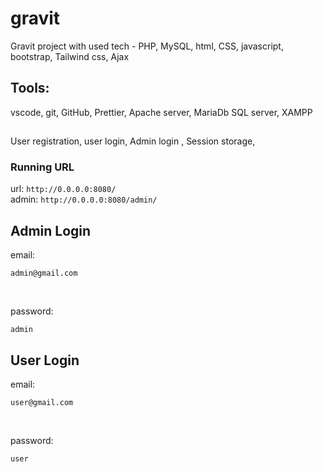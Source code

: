 # gravit
Gravit project with used tech - PHP, MySQL, html, CSS, javascript, bootstrap, Tailwind css, Ajax

## Tools: 
vscode, git, GitHub, Prettier, Apache server, MariaDb SQL server, XAMPP

##
User registration, user login, Admin login , Session storage, 

### Running URL 
url: ``http://0.0.0.0:8080/`` 
<br>
admin: ``http://0.0.0.0:8080/admin/``

## Admin Login

email:  
```
admin@gmail.com
```
<br>

password: 
```
admin
```

## User Login

email:  
```
user@gmail.com
```
<br>

password: 
```
user
```
